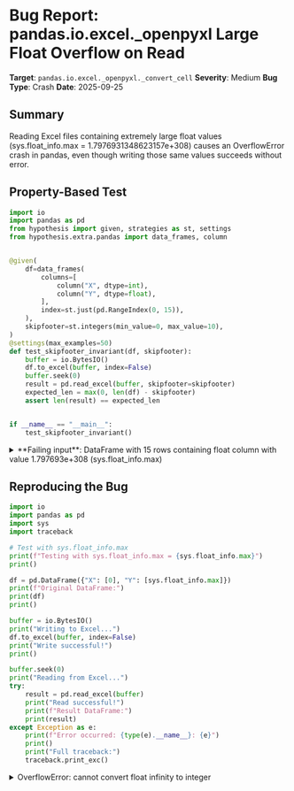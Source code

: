 # Bug Report: pandas.io.excel._openpyxl Large Float Overflow on Read

**Target**: `pandas.io.excel._openpyxl._convert_cell`
**Severity**: Medium
**Bug Type**: Crash
**Date**: 2025-09-25

## Summary

Reading Excel files containing extremely large float values (sys.float_info.max = 1.7976931348623157e+308) causes an OverflowError crash in pandas, even though writing those same values succeeds without error.

## Property-Based Test

```python
import io
import pandas as pd
from hypothesis import given, strategies as st, settings
from hypothesis.extra.pandas import data_frames, column


@given(
    df=data_frames(
        columns=[
            column("X", dtype=int),
            column("Y", dtype=float),
        ],
        index=st.just(pd.RangeIndex(0, 15)),
    ),
    skipfooter=st.integers(min_value=0, max_value=10),
)
@settings(max_examples=50)
def test_skipfooter_invariant(df, skipfooter):
    buffer = io.BytesIO()
    df.to_excel(buffer, index=False)
    buffer.seek(0)
    result = pd.read_excel(buffer, skipfooter=skipfooter)
    expected_len = max(0, len(df) - skipfooter)
    assert len(result) == expected_len


if __name__ == "__main__":
    test_skipfooter_invariant()
```

<details>

<summary>
**Failing input**: DataFrame with 15 rows containing float column with value 1.797693e+308 (sys.float_info.max)
</summary>
```
Traceback (most recent call last):
  File "/home/npc/pbt/agentic-pbt/worker_/33/hypo.py", line 28, in <module>
    test_skipfooter_invariant()
    ~~~~~~~~~~~~~~~~~~~~~~~~~^^
  File "/home/npc/pbt/agentic-pbt/worker_/33/hypo.py", line 8, in test_skipfooter_invariant
    df=data_frames(
               ^^^
  File "/home/npc/miniconda/lib/python3.13/site-packages/hypothesis/core.py", line 2124, in wrapped_test
    raise the_error_hypothesis_found
  File "/home/npc/pbt/agentic-pbt/worker_/33/hypo.py", line 22, in test_skipfooter_invariant
    result = pd.read_excel(buffer, skipfooter=skipfooter)
  File "/home/npc/miniconda/lib/python3.13/site-packages/pandas/io/excel/_base.py", line 508, in read_excel
    data = io.parse(
        sheet_name=sheet_name,
    ...<21 lines>...
        dtype_backend=dtype_backend,
    )
  File "/home/npc/miniconda/lib/python3.13/site-packages/pandas/io/excel/_base.py", line 1616, in parse
    return self._reader.parse(
           ~~~~~~~~~~~~~~~~~~^
        sheet_name=sheet_name,
        ^^^^^^^^^^^^^^^^^^^^^^
    ...<17 lines>...
        **kwds,
        ^^^^^^^
    )
    ^
  File "/home/npc/miniconda/lib/python3.13/site-packages/pandas/io/excel/_base.py", line 778, in parse
    data = self.get_sheet_data(sheet, file_rows_needed)
  File "/home/npc/miniconda/lib/python3.13/site-packages/pandas/io/excel/_openpyxl.py", line 616, in get_sheet_data
    converted_row = [self._convert_cell(cell) for cell in row]
                     ~~~~~~~~~~~~~~~~~~^^^^^^
  File "/home/npc/miniconda/lib/python3.13/site-packages/pandas/io/excel/_openpyxl.py", line 600, in _convert_cell
    val = int(cell.value)
OverflowError: cannot convert float infinity to integer
Falsifying example: test_skipfooter_invariant(
    df=
            X              Y
        0   0  1.797693e+308
        1   0  1.797693e+308
        2   0  1.797693e+308
        3   0  1.797693e+308
        4   0  1.797693e+308
        5   0  1.797693e+308
        6   0  1.797693e+308
        7   0  1.797693e+308
        8   0  1.797693e+308
        9   0  1.797693e+308
        10  0  1.797693e+308
        11  0  1.797693e+308
        12  0  1.797693e+308
        13  0  1.797693e+308
        14  0  1.797693e+308
    ,
    skipfooter=0,
)
```
</details>

## Reproducing the Bug

```python
import io
import pandas as pd
import sys
import traceback

# Test with sys.float_info.max
print(f"Testing with sys.float_info.max = {sys.float_info.max}")
print()

df = pd.DataFrame({"X": [0], "Y": [sys.float_info.max]})
print(f"Original DataFrame:")
print(df)
print()

buffer = io.BytesIO()
print("Writing to Excel...")
df.to_excel(buffer, index=False)
print("Write successful!")
print()

buffer.seek(0)
print("Reading from Excel...")
try:
    result = pd.read_excel(buffer)
    print("Read successful!")
    print(f"Result DataFrame:")
    print(result)
except Exception as e:
    print(f"Error occurred: {type(e).__name__}: {e}")
    print()
    print("Full traceback:")
    traceback.print_exc()
```

<details>

<summary>
OverflowError: cannot convert float infinity to integer
</summary>
```
Traceback (most recent call last):
  File "/home/npc/pbt/agentic-pbt/worker_/33/repo.py", line 24, in <module>
    result = pd.read_excel(buffer)
  File "/home/npc/miniconda/lib/python3.13/site-packages/pandas/io/excel/_base.py", line 508, in read_excel
    data = io.parse(
        sheet_name=sheet_name,
    ...<21 lines>...
        dtype_backend=dtype_backend,
    )
  File "/home/npc/miniconda/lib/python3.13/site-packages/pandas/io/excel/_base.py", line 1616, in parse
    return self._reader.parse(
           ~~~~~~~~~~~~~~~~~~^
        sheet_name=sheet_name,
        ^^^^^^^^^^^^^^^^^^^^^^
    ...<17 lines>...
        **kwds,
        ^^^^^^^
    )
    ^
  File "/home/npc/miniconda/lib/python3.13/site-packages/pandas/io/excel/_base.py", line 778, in parse
    data = self.get_sheet_data(sheet, file_rows_needed)
  File "/home/npc/miniconda/lib/python3.13/site-packages/pandas/io/excel/_openpyxl.py", line 616, in get_sheet_data
    converted_row = [self._convert_cell(cell) for cell in row]
                     ~~~~~~~~~~~~~~~~~~^^^^^^
  File "/home/npc/miniconda/lib/python3.13/site-packages/pandas/io/excel/_openpyxl.py", line 600, in _convert_cell
    val = int(cell.value)
OverflowError: cannot convert float infinity to integer
Testing with sys.float_info.max = 1.7976931348623157e+308

Original DataFrame:
   X              Y
0  0  1.797693e+308

Writing to Excel...
Write successful!

Reading from Excel...
Error occurred: OverflowError: cannot convert float infinity to integer

Full traceback:
```
</details>

## Why This Is A Bug

This violates the fundamental roundtrip property that data written to Excel should be readable back from Excel. The bug occurs because:

1. **Writing succeeds silently**: When extremely large float values (like `sys.float_info.max`) are written to Excel format, they get rounded to infinity due to Excel's floating-point representation limitations. The write operation completes without any warning or error.

2. **Reading fails with crash**: When reading back the same Excel file, the `_convert_cell` method in `/pandas/io/excel/_openpyxl.py` (line 600) unconditionally attempts to convert numeric cell values to integers first with `int(cell.value)`. When the cell contains infinity (from the rounded large float), this raises an `OverflowError`.

3. **Inconsistent behavior**: The code already handles the case where integer conversion would lose precision (line 601-603), but it doesn't handle the case where conversion is impossible due to overflow.

This contradicts pandas' general principle of data preservation and the expectation that Excel I/O operations should handle edge cases gracefully. Users working with scientific computing, astronomical data, or financial modeling may legitimately have very large numbers that approach float limits.

## Relevant Context

The bug is located in the `OpenpyxlReader._convert_cell` method at line 589-605 of `/pandas/io/excel/_openpyxl.py`. The problematic code path:

```python
elif cell.data_type == TYPE_NUMERIC:
    val = int(cell.value)  # Line 600 - crashes on infinity
    if val == cell.value:
        return val
    return float(cell.value)
```

The code tries to preserve integer types by checking if the value can be represented exactly as an integer. However, it doesn't protect against overflow when the numeric value is infinity or too large.

Related pandas documentation:
- Excel I/O: https://pandas.pydata.org/docs/user_guide/io.html#excel-files
- The openpyxl engine is the default for reading/writing `.xlsx` files

## Proposed Fix

```diff
--- a/pandas/io/excel/_openpyxl.py
+++ b/pandas/io/excel/_openpyxl.py
@@ -597,7 +597,11 @@ class OpenpyxlReader(BaseExcelReader):
         elif cell.data_type == TYPE_ERROR:
             return np.nan
         elif cell.data_type == TYPE_NUMERIC:
-            val = int(cell.value)
+            try:
+                val = int(cell.value)
+            except (OverflowError, ValueError):
+                # Value is infinity, -infinity, or NaN
+                return float(cell.value)
             if val == cell.value:
                 return val
             return float(cell.value)
```